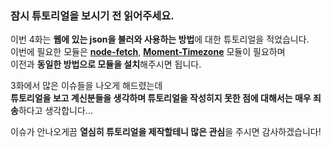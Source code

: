 ### 잠시 튜토리얼을 보시기 전 읽어주세요.

이번 4화는 **웹에 있는 json을 불러와 사용하는 방법**에 대한 튜토리얼을 적었습니다.   
이번에 필요한 모듈은 [**node-fetch**](https://www.npmjs.com/package/node-fetch), [**Moment-Timezone**](https://www.npmjs.com/package/moment-timezone) 모듈이 필요하며   
이전과 **동일한 방법으로 모듈을 설치**해주시면 됩니다.   

3화에서 많은 이슈들을 나오게 해드렸는데    
**튜토리얼을 보고 계신분들을 생각하며 튜토리얼을 작성히지 못한 점에 대해서는 매우 죄송**하다고 생각합니다...   

이슈가 안나오게끔 **열심히 튜토리얼을 제작할테니 많은 관심**을 주시면 감사하겠습니다!   
